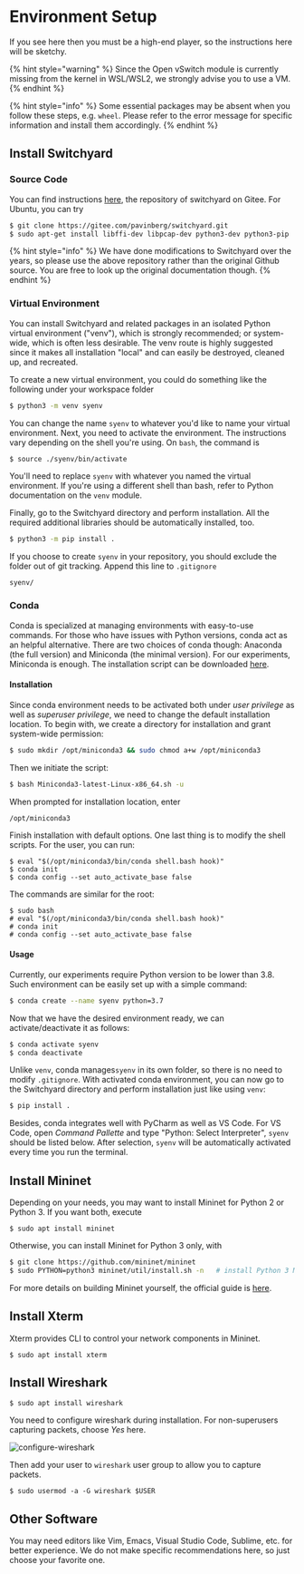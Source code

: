 # Environment Setup

If you see here then you must be a high-end player, so the instructions here will be sketchy.

{% hint style="warning" %}
Since the Open vSwitch module is currently missing from the kernel in WSL/WSL2, we strongly advise you to use a VM.
{% endhint %}

{% hint style="info" %}
Some essential packages may be absent when you follow these steps, e.g. `wheel`. Please refer to the error message for specific information and install them accordingly.
{% endhint %}

## Install Switchyard

### Source Code

You can find instructions [here](https://pavinberg.gitee.io/switchyard), the repository of switchyard on Gitee. For Ubuntu, you can try

```sh
$ git clone https://gitee.com/pavinberg/switchyard.git
$ sudo apt-get install libffi-dev libpcap-dev python3-dev python3-pip
```

{% hint style="info" %}
We have done modifications to Switchyard over the years, so please use the above repository rather than the original Github source. You are free to look up the original documentation though.
{% endhint %}

### Virtual Environment

You can install Switchyard and related packages in an isolated Python virtual environment ("venv"), which is strongly recommended; or system-wide, which is often less desirable. The venv route is highly suggested since it makes all installation "local" and can easily be destroyed, cleaned up, and recreated.

To create a new virtual environment, you could do something like the following under your workspace folder

```sh
$ python3 -m venv syenv
```

You can change the name `syenv` to whatever you'd like to name your virtual environment. Next, you need to activate the environment. The instructions vary depending on the shell you're using. On `bash`, the command is

```sh
$ source ./syenv/bin/activate
```

You'll need to replace `syenv` with whatever you named the virtual environment. If you're using a different shell than bash, refer to Python documentation on the `venv` module.

Finally, go to the Switchyard directory and perform installation. All the required additional libraries should be automatically installed, too.

```sh
$ python3 -m pip install .
```

If you choose to create `syenv` in your repository, you should exclude the folder out of git tracking. Append this line to `.gitignore`

```
syenv/
```

### Conda

Conda is specialized at managing environments with easy-to-use commands. For those who have issues with Python versions, conda act as an helpful alternative. There are two choices of conda though: Anaconda (the full version) and Miniconda (the minimal version). For our experiments, Miniconda is enough. The installation script can be downloaded [here](https://docs.conda.io/en/latest/miniconda.html#linux-installers).

#### Installation

Since conda environment needs to be activated both under _user privilege_ as well as _superuser privilege_, we need to change the default installation location. To begin with, we create a directory for installation and grant system-wide permission:

```sh
$ sudo mkdir /opt/miniconda3 && sudo chmod a+w /opt/miniconda3
```

Then we initiate the script:

```sh
$ bash Miniconda3-latest-Linux-x86_64.sh -u
```

When prompted for installation location, enter

```
/opt/miniconda3
```

Finish installation with default options. One last thing is to modify the shell scripts. For the user, you can run:

```clike
$ eval "$(/opt/miniconda3/bin/conda shell.bash hook)"
$ conda init
$ conda config --set auto_activate_base false
```

The commands are similar for the root:

```clike
$ sudo bash
# eval "$(/opt/miniconda3/bin/conda shell.bash hook)"
# conda init
# conda config --set auto_activate_base false
```

#### Usage

Currently, our experiments require Python version to be lower than 3.8. Such environment can be easily set up with a simple command:

```sh
$ conda create --name syenv python=3.7
```

Now that we have the desired environment ready, we can activate/deactivate it as follows:

```sh
$ conda activate syenv
$ conda deactivate
```

Unlike `venv`, conda manages`syenv` in its own folder, so there is no need to modify `.gitignore`. With activated conda environment, you can now go to the Switchyard directory and perform installation just like using `venv`:

```sh
$ pip install .
```

Besides, conda integrates well with PyCharm as well as VS Code. For VS Code, open _Command Pallette_ and type "Python: Select Interpreter", `syenv` should be listed below. After selection, `syenv` will be automatically activated every time you run the terminal.

## Install Mininet

Depending on your needs, you may want to install Mininet for Python 2 or Python 3. If you want both, execute

```
$ sudo apt install mininet
```

Otherwise, you can install Mininet for Python 3 only, with

```sh
$ git clone https://github.com/mininet/mininet
$ sudo PYTHON=python3 mininet/util/install.sh -n   # install Python 3 Mininet
```

For more details on building Mininet yourself, the official guide is [here](http://mininet.org/download/).

## Install Xterm

Xterm provides CLI to control your network components in Mininet.

```
$ sudo apt install xterm
```

## Install Wireshark

```
$ sudo apt install wireshark
```

You need to configure wireshark during installation. For non-superusers capturing packets, choose _Yes_ here.

![configure-wireshark](../.gitbook/assets/configure-wireshark.png)

Then add your user to `wireshark` user group to allow you to capture packets.

```
$ sudo usermod -a -G wireshark $USER
```

## Other Software

You may need editors like Vim, Emacs, Visual Studio Code, Sublime, etc. for better experience. We do not make specific recommendations here, so just choose your favorite one.
